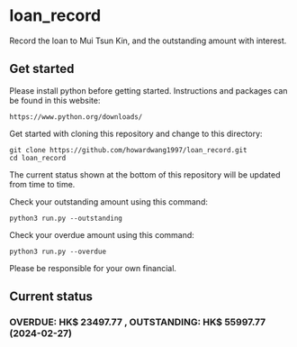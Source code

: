 # loan_record
Record the loan to Mui Tsun Kin, and the outstanding amount with interest.

## Get started
Please install python before getting started. Instructions and packages can be found in this website:
```commandline
https://www.python.org/downloads/
```
Get started with cloning this repository and change to this directory:

```
git clone https://github.com/howardwang1997/loan_record.git
cd loan_record
```
The current status shown at the bottom of this repository will be updated from time to time.

Check your outstanding amount using this command:
```commandline
python3 run.py --outstanding
```
Check your overdue amount using this command:
```commandline
python3 run.py --overdue
```
Please be responsible for your own financial.
## Current status 

### OVERDUE: HK$ 23497.77 , OUTSTANDING: HK$  55997.77 (2024-02-27)